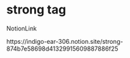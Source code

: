 <h1>strong tag</h1>

<p>NotionLink</p>
https://indigo-ear-306.notion.site/strong-874b7e58698d41329915609887886f25
